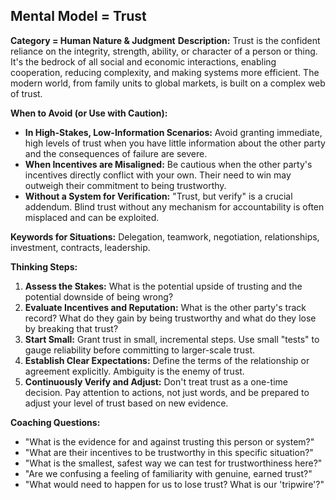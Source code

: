 ## Mental Model = Trust

**Category = Human Nature & Judgment**
**Description:** 
Trust is the confident reliance on the integrity, strength, ability, or character of a person or thing. It's the bedrock of all social and economic interactions, enabling cooperation, reducing complexity, and making systems more efficient. The modern world, from family units to global markets, is built on a complex web of trust.

**When to Avoid (or Use with Caution):**
- **In High-Stakes, Low-Information Scenarios:** Avoid granting immediate, high levels of trust when you have little information about the other party and the consequences of failure are severe.
- **When Incentives are Misaligned:** Be cautious when the other party's incentives directly conflict with your own. Their need to win may outweigh their commitment to being trustworthy.
- **Without a System for Verification:** "Trust, but verify" is a crucial addendum. Blind trust without any mechanism for accountability is often misplaced and can be exploited.

**Keywords for Situations:** 
Delegation, teamwork, negotiation, relationships, investment, contracts, leadership.

**Thinking Steps:**
1. **Assess the Stakes:** What is the potential upside of trusting and the potential downside of being wrong?
2. **Evaluate Incentives and Reputation:** What is the other party's track record? What do they gain by being trustworthy and what do they lose by breaking that trust?
3. **Start Small:** Grant trust in small, incremental steps. Use small "tests" to gauge reliability before committing to larger-scale trust.
4. **Establish Clear Expectations:** Define the terms of the relationship or agreement explicitly. Ambiguity is the enemy of trust.
5. **Continuously Verify and Adjust:** Don't treat trust as a one-time decision. Pay attention to actions, not just words, and be prepared to adjust your level of trust based on new evidence.

**Coaching Questions:**
- "What is the evidence for and against trusting this person or system?"
- "What are their incentives to be trustworthy in this specific situation?"
- "What is the smallest, safest way we can test for trustworthiness here?"
- "Are we confusing a feeling of familiarity with genuine, earned trust?"
- "What would need to happen for us to lose trust? What is our 'tripwire'?" 